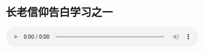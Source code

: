 # 长老信仰告白学习之一

<audio style="width: 100%;" preload="false" controls controlslist="nodownload"><source src="//file.simai.life/audio/mp3/old/12315.mp3" type="audio/mpeg">Your browser does not support the audio element.</audio>


